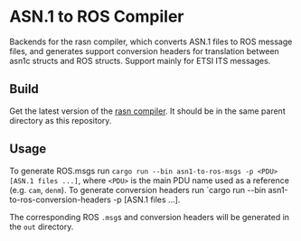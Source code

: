 # ASN.1 to ROS Compiler
Backends for the rasn compiler, which converts ASN.1 files to ROS message files, and generates support conversion headers for translation between asn1c structs and ROS structs. Support mainly for ETSI ITS messages.

## Build
Get the latest version of the [rasn compiler](https://github.com/librasn/compiler). It should be in the same parent directory as this repository.

## Usage
To generate ROS.msgs run `cargo run --bin asn1-to-ros-msgs -p <PDU> [ASN.1 files ...]`, where `<PDU>` is the main PDU name used as a reference (e.g. `cam`, `denm`).
To generate conversion headers run `cargo run --bin asn1-to-ros-conversion-headers -p <PDU> [ASN.1 files ...].

The corresponding ROS `.msg`s and conversion headers will be generated in the `out` directory.
